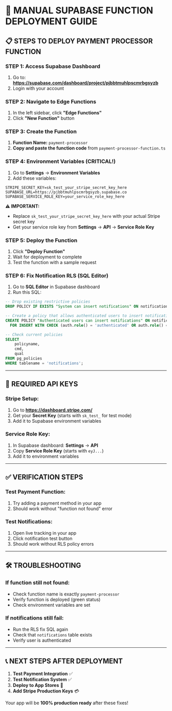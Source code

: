 # 🚀 MANUAL SUPABASE FUNCTION DEPLOYMENT GUIDE

## 📋 STEPS TO DEPLOY PAYMENT PROCESSOR FUNCTION

### STEP 1: Access Supabase Dashboard
1. Go to: **https://supabase.com/dashboard/project/pjbbtmuhlpscmrbgsyzb**
2. Login with your account

### STEP 2: Navigate to Edge Functions
1. In the left sidebar, click **"Edge Functions"**
2. Click **"New Function"** button

### STEP 3: Create the Function
1. **Function Name:** `payment-processor`
2. **Copy and paste the function code** from `payment-processor-function.ts`

### STEP 4: Environment Variables (CRITICAL!)
1. Go to **Settings** → **Environment Variables**
2. Add these variables:

```
STRIPE_SECRET_KEY=sk_test_your_stripe_secret_key_here
SUPABASE_URL=https://pjbbtmuhlpscmrbgsyzb.supabase.co
SUPABASE_SERVICE_ROLE_KEY=your_service_role_key_here
```

**⚠️ IMPORTANT:** 
- Replace `sk_test_your_stripe_secret_key_here` with your actual Stripe secret key
- Get your service role key from **Settings** → **API** → **Service Role Key**

### STEP 5: Deploy the Function
1. Click **"Deploy Function"**
2. Wait for deployment to complete
3. Test the function with a sample request

### STEP 6: Fix Notification RLS (SQL Editor)
1. Go to **SQL Editor** in Supabase dashboard
2. Run this SQL:

```sql
-- Drop existing restrictive policies
DROP POLICY IF EXISTS "System can insert notifications" ON notifications;

-- Create a policy that allows authenticated users to insert notifications
CREATE POLICY "Authenticated users can insert notifications" ON notifications
  FOR INSERT WITH CHECK (auth.role() = 'authenticated' OR auth.role() = 'service_role');

-- Check current policies
SELECT 
    policyname,
    cmd,
    qual
FROM pg_policies 
WHERE tablename = 'notifications';
```

---

## 🔑 REQUIRED API KEYS

### Stripe Setup:
1. Go to **https://dashboard.stripe.com/**
2. Get your **Secret Key** (starts with `sk_test_` for test mode)
3. Add it to Supabase environment variables

### Service Role Key:
1. In Supabase dashboard: **Settings** → **API**
2. Copy **Service Role Key** (starts with `eyJ...`)
3. Add it to environment variables

---

## ✅ VERIFICATION STEPS

### Test Payment Function:
1. Try adding a payment method in your app
2. Should work without "function not found" error

### Test Notifications:
1. Open live tracking in your app
2. Click notification test button
3. Should work without RLS policy errors

---

## 🛠️ TROUBLESHOOTING

### If function still not found:
- Check function name is exactly `payment-processor`
- Verify function is deployed (green status)
- Check environment variables are set

### If notifications still fail:
- Run the RLS fix SQL again
- Check that `notifications` table exists
- Verify user is authenticated

---

## 📞 NEXT STEPS AFTER DEPLOYMENT

1. **Test Payment Integration** ✅
2. **Test Notification System** ✅
3. **Deploy to App Stores** 🚀
4. **Add Stripe Production Keys** 💳

Your app will be **100% production ready** after these fixes!
